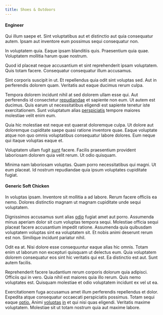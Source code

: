 ```yaml
---
title: Shoes & Outdoors
---
```


#### Engineer

Qui illum saepe et. Sint voluptatibus aut et distinctio aut quia consequatur autem. Ipsam aut inventore eum possimus sequi consequatur non.

In voluptatem quia. Eaque ipsam blanditiis quis. Praesentium quia quae. Voluptatem mollitia harum quae nostrum.

Quod id placeat neque accusantium et sint reprehenderit ipsam voluptatem. Quis totam facere. Consequatur consequatur illum accusamus.

Sint corporis suscipit in ut. Et repellendus quia odit sint voluptas sed. Aut in perferendis dolorem quam. Veritatis aut eaque ducimus rerum culpa.

Tempora dolorem incidunt nihil at sed dolorem ullam esse qui. Aut perferendis id consectetur [repudiandae](/dolore/odio/dignissimos/odio/quantify_rustic_deposit.md) et sapiente non eum. Ut autem est ducimus. Quis earum ut necessitatibus eligendi est sapiente tenetur iste exercitationem. Sunt voluptatum alias [perspiciatis](/facere/saint_lucia.md) tempore maiores molestiae velit enim eum.

Quia hic molestiae est neque est quaerat doloremque culpa. Ut dolore aut doloremque cupiditate saepe quasi ratione inventore quae. Eaque voluptate atque non quo omnis voluptatibus consequatur labore dolores. Eum neque qui itaque voluptas eaque et.

Voluptatem ullam fugit [sunt](/dolore/et/river_mission_critical.md) facere. Facilis praesentium provident laboriosam dolorem quia velit rerum. Ut odio quisquam.

Minima nam laboriosam voluptas. Quam porro necessitatibus qui magni. Ut eum placeat. Id nostrum repudiandae quia ipsum voluptates cupiditate fugiat.

#### Generic Soft Chicken

In voluptas ipsam. Inventore sit mollitia a ad labore. Rerum facere officiis ea nemo. Dolores distinctio magnam ut magnam cupiditate unde sequi voluptatem.

Dignissimos accusamus sunt alias [odio](/sit/cambridgeshire_protocol.md) fugiat amet aut porro. Assumenda minus aperiam dolor sit cum voluptas tempora sequi. Molestiae officia sequi placeat facere accusantium impedit ratione. Assumenda quia quibusdam voluptatem voluptas sint ea voluptatem sit. Et nobis animi deserunt rerum est non. Similique incidunt pariatur nihil.

Odit ea at. Nisi dolore esse consequuntur eaque alias hic omnis. Totam enim ut laborum non excepturi quisquam ut delectus eum. Quia voluptatem dolorem consequatur eos sint hic veritatis qui est. Ea distinctio est aut. Sunt autem facilis.

Reprehenderit facere laudantium rerum corporis dolorum quia adipisci. Officiis qui in vero. Quia nihil est maiores quia illo rerum. Quis nemo voluptates est. Quisquam molestiae et odio voluptatem incidunt ex vel ut ea.

Exercitationem fuga accusamus amet illum perferendis repellendus et dolor. Expedita atque consequatur occaecati perspiciatis possimus. Totam sequi eaque [optio.](/facere/temporibus/adipisci/praesentium/alley_cliff.md) Animi [voluptas](/voluptate/payment_up_sized.md) [in](/facere/temporibus/possimus/mint_green.md) et qui nisi quas eligendi. Veritatis maxime voluptatem. Molestiae sit ut totam nostrum quia aut maxime labore.
